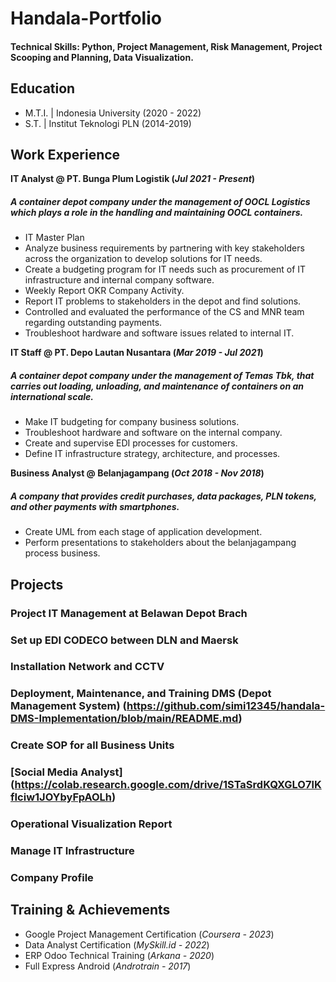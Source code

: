 # Handala-Portfolio

#### Technical Skills: Python, Project Management, Risk Management, Project Scooping and Planning, Data Visualization.

## Education					       		
- M.T.I. | Indonesia University (2020 - 2022) 			        		
- S.T. |  Institut Teknologi PLN (2014-2019)

## Work Experience
**IT Analyst @ PT. Bunga Plum Logistik (_Jul 2021 - Present_)**
##### A container depot company under the management of OOCL Logistics which plays a role in the handling and maintaining OOCL containers.
- IT Master Plan
- Analyze business requirements by partnering with key stakeholders across the organization to develop solutions for IT needs.
- Create a budgeting program for IT needs such as procurement of IT infrastructure and internal company software.
- Weekly Report OKR Company Activity.
- Report IT problems to stakeholders in the depot and find solutions.
- Controlled and evaluated the performance of the CS and MNR team regarding outstanding payments.
- Troubleshoot hardware and software issues related to internal IT.

**IT Staff @ PT. Depo Lautan Nusantara (_Mar 2019 - Jul 2021_)**
##### A container depot company under the management of Temas Tbk, that carries out loading, unloading, and maintenance of containers on an international scale.
- Make IT budgeting for company business solutions.
- Troubleshoot hardware and software on the internal company.
- Create and supervise EDI processes for customers.
- Define IT infrastructure strategy, architecture, and processes.

**Business Analyst @ Belanjagampang (_Oct 2018 - Nov 2018_)**
##### A company that provides credit purchases, data packages, PLN tokens, and other payments with smartphones.
- Create UML from each stage of application development.
- Perform presentations to stakeholders about the belanjagampang process business.


## Projects
### Project IT Management at Belawan Depot Brach
### Set up EDI CODECO between DLN and Maersk
### Installation Network and CCTV
### Deployment, Maintenance, and Training DMS (Depot Management System) (https://github.com/simi12345/handala-DMS-Implementation/blob/main/README.md)
### Create SOP for all Business Units
### [Social Media Analyst] (https://colab.research.google.com/drive/1STaSrdKQXGLO7lKfIciw1JOYbyFpAOLh)
### Operational Visualization Report
### Manage IT Infrastructure
### Company Profile

## Training & Achievements 
- Google Project Management Certification (_Coursera - 2023_)
- Data Analyst Certification (_MySkill.id - 2022_)
- ERP Odoo Technical Training (_Arkana - 2020_)
- Full Express Android (_Androtrain - 2017_)

